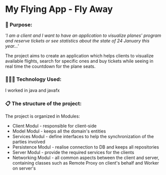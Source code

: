 <h1>My Flying App - Fly Away </h1>
<h3>🎯 Purpose: </h3>
<em>'I am a client and I want to have an application to visualize planes' program and reserve tickets or see statistics about the state of 24 January this year...'</em>
<p>The project aims to create an application which helps clients to visualize available flights, search for specific ones and buy tickets while seeing in real time the countdown for the plane seats.</p>

<h3>👩🏻‍💻 Technology Used:</h3>
<p>I worked in java and javafx</p>
<h3>📋 The structure of the project:</h3>
<p>The project is organized in Modules:
<ul>
<li>Client Modul - responsible for client-side</li>
<li>Model Modul - keeps all the domain's entities</li>
<li>Services Modul - define interfaces to help the synchronization of the parties involved</li>
<li>Persistence Modul - realise connection to DB and keeps all repositories</li>
<li>Server Modul - provide the required services for the clients</li>
<li>Networking Modul - all common aspects between the client and server, containing classes such as Remote Proxy on client's behalf and Worker on server's</li>

</ul>

</p>
